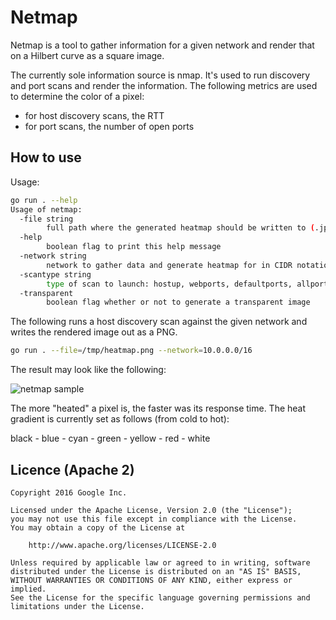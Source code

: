 # Netmap

Netmap is a tool to gather information for a given network and render
that on a Hilbert curve as a square image.

The currently sole information source is nmap. It's used to run discovery
and port scans and render the information. The following metrics are used to
determine the color of a pixel:

* for host discovery scans, the RTT
* for port scans, the number of open ports

## How to use

Usage:

```bash
go run . --help
Usage of netmap:
  -file string
        full path where the generated heatmap should be written to (.jpg or .png)
  -help
        boolean flag to print this help message
  -network string
        network to gather data and generate heatmap for in CIDR notation (e.g. 192.168.0.1/24) (default "10.0.1.0/24")
  -scantype string
        type of scan to launch: hostup, webports, defaultports, allports (default "hostup")
  -transparent
        boolean flag whether or not to generate a transparent image
```

The following runs a host discovery scan against the given network and
writes the rendered image out as a PNG.

```bash
go run . --file=/tmp/heatmap.png --network=10.0.0.0/16
```

The result may look like the following:

![netmap sample](images/sample.png "netmap sample")

The more "heated" a pixel is, the faster was its response time. The heat
gradient is currently set as follows (from cold to hot):

black - blue - cyan - green - yellow - red - white

## Licence (Apache 2)

```
Copyright 2016 Google Inc.

Licensed under the Apache License, Version 2.0 (the "License");
you may not use this file except in compliance with the License.
You may obtain a copy of the License at

    http://www.apache.org/licenses/LICENSE-2.0

Unless required by applicable law or agreed to in writing, software
distributed under the License is distributed on an "AS IS" BASIS,
WITHOUT WARRANTIES OR CONDITIONS OF ANY KIND, either express or implied.
See the License for the specific language governing permissions and
limitations under the License.
```
